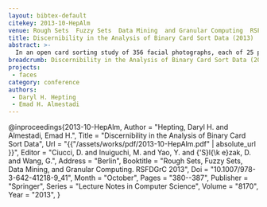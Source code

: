 ```yaml
---
layout: bibtex-default
citekey: 2013-10-HepAlm
venue: Rough Sets  Fuzzy Sets  Data Mining  and Granular Computing  RSFDGrC 2013
title: Discernibility in the Analysis of Binary Card Sort Data (2013)
abstract: >-
  In an open card sorting study of 356 facial photographs, each of 25 participants created an unconstrained number of piles. We consider all 63,190 possible pairs of photos: if both photos are in the same pile for a participant, we consider them as rated similar; otherwise we consider them as rated dissimilar. Each pair of photos is an attribute in an information system where the participants are the objects. We consider whether the attribute values permit accurate classification of the objects according to binary decision classes, without loss of generality. We propose a discernibility coefficient to measure the support of an attribute for classification according to a given decision class pair. We hypothesize that decision class pairs with the support of many attributes are more representative of the data than those with the support of few attributes. We present some computational experiments and discuss opportunities for future work.
breadcrumb: Discernibility in the Analysis of Binary Card Sort Data (2013)
projects:
 - faces
category: conference
authors:
 - Daryl H. Hepting 
 - Emad H. Almestadi 
---
```

@inproceedings{2013-10-HepAlm,
	Author =  "Hepting, Daryl H. and Almestadi, Emad H.",
	Title =  "Discernibility in the Analysis of Binary Card Sort Data",
	Url = \"{{"/assets/works/pdf/2013-10-HepAlm.pdf" | absolute_url }}\",
	Editor =  "Ciucci, D. and Inuiguchi, M. and Yao, Y. and {\'S}l{\k e}zak, D. and Wang, G.",
	Address =  "Berlin",
	Booktitle =  "Rough Sets, Fuzzy Sets, Data Mining, and Granular Computing. RSFDGrC 2013",
	Doi =  "10.1007/978-3-642-41218-9\_41",
	Month =  "October",
	Pages =  "380--387",
	Publisher =  "Springer",
	Series =  "Lecture Notes in Computer Science",
	Volume =  "8170",
	Year =  "2013",
}
